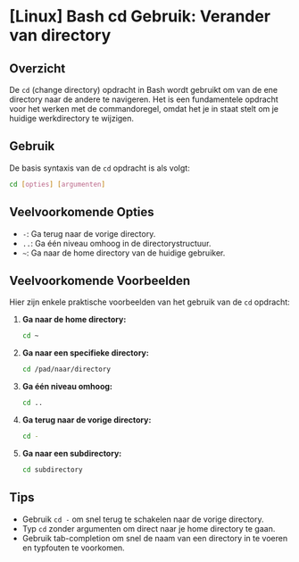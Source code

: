 # [Linux] Bash cd Gebruik: Verander van directory

## Overzicht
De `cd` (change directory) opdracht in Bash wordt gebruikt om van de ene directory naar de andere te navigeren. Het is een fundamentele opdracht voor het werken met de commandoregel, omdat het je in staat stelt om je huidige werkdirectory te wijzigen.

## Gebruik
De basis syntaxis van de `cd` opdracht is als volgt:

```bash
cd [opties] [argumenten]
```

## Veelvoorkomende Opties
- `-`: Ga terug naar de vorige directory.
- `..`: Ga één niveau omhoog in de directorystructuur.
- `~`: Ga naar de home directory van de huidige gebruiker.

## Veelvoorkomende Voorbeelden
Hier zijn enkele praktische voorbeelden van het gebruik van de `cd` opdracht:

1. **Ga naar de home directory:**
   ```bash
   cd ~
   ```

2. **Ga naar een specifieke directory:**
   ```bash
   cd /pad/naar/directory
   ```

3. **Ga één niveau omhoog:**
   ```bash
   cd ..
   ```

4. **Ga terug naar de vorige directory:**
   ```bash
   cd -
   ```

5. **Ga naar een subdirectory:**
   ```bash
   cd subdirectory
   ```

## Tips
- Gebruik `cd -` om snel terug te schakelen naar de vorige directory.
- Typ `cd` zonder argumenten om direct naar je home directory te gaan.
- Gebruik tab-completion om snel de naam van een directory in te voeren en typfouten te voorkomen.